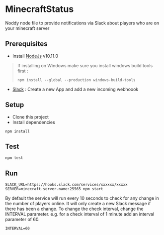 # MinecraftStatus
Noddy node file to provide notifications via Slack about players who are on your minecraft server

## Prerequisites ##
* Install [NodeJs](https://nodejs.org/en/) v10.11.0
> If installing on Windows make sure you install windows build tools first :
>
> ```npm install --global --production windows-build-tools```
>
* [Slack](https://api.slack.com/apps) : Create a new App and add a new incoming webhoook

## Setup ##

* Clone this project
* Install dependencies

```
npm install
```

## Test ##
```
npm test
```
## Run ##
```
SLACK_URL=https://hooks.slack.com/services/xxxxxx/xxxxx SERVER=minecraft.server.name:25565 npm start
```
By default the service will run every 10 seconds to check for any change in the number of players online.  It will only
create a new Slack message if there has been a change.  To change the check interval, change the INTERVAL parameter.
e.g. for a check interval of 1 minute add an interval parameter of 60.  

```
INTERVAL=60
```